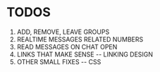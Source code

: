 # TODOS

1. ADD, REMOVE, LEAVE GROUPS
2. REALTIME MESSAGES RELATED NUMBERS
3. READ MESSAGES ON CHAT OPEN
4. LINKS THAT MAKE SENSE -- LINKING DESIGN
5. OTHER SMALL FIXES -- CSS

